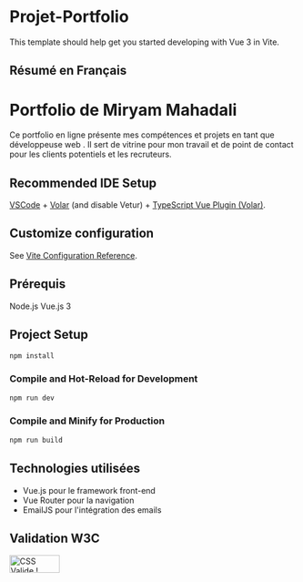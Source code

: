 # Projet-Portfolio

This template should help get you started developing with Vue 3 in Vite.
## Résumé en Français
# Portfolio de Miryam Mahadali

Ce portfolio en ligne présente mes compétences et projets en tant que développeuse web . Il sert de vitrine pour mon travail et de point de contact pour les clients potentiels et les recruteurs.

## Recommended IDE Setup

[VSCode](https://code.visualstudio.com/) + [Volar](https://marketplace.visualstudio.com/items?itemName=Vue.volar) (and disable Vetur) + [TypeScript Vue Plugin (Volar)](https://marketplace.visualstudio.com/items?itemName=Vue.vscode-typescript-vue-plugin).

## Customize configuration

See [Vite Configuration Reference](https://vitejs.dev/config/).

## Prérequis
Node.js 
Vue.js 3 

## Project Setup

```sh
npm install
```

### Compile and Hot-Reload for Development

```sh
npm run dev
```

### Compile and Minify for Production

```sh
npm run build
```
## Technologies utilisées

- Vue.js pour le framework front-end
- Vue Router pour la navigation
- EmailJS pour l'intégration des emails

## Validation W3C
<p>
    <a href="http://jigsaw.w3.org/css-validator/check/referer">
        <img style="border:0;width:88px;height:31px"
            src="http://jigsaw.w3.org/css-validator/images/vcss"
            alt="CSS Valide !" />
    </a>
</p>
       